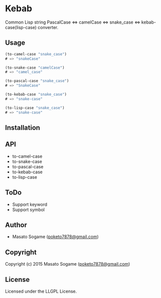 # Kebab

Common Lisp string PascalCase <=> camelCase <=> snake_case <=> kebab-case(lisp-case) converter.

## Usage

```lisp
(to-camel-case "snake_case")
# => "snakeCase"

(to-snake-case "camelCase")
# => "camel_case"

(to-pascal-case "snake_case")
# => "SnakeCase"

(to-kebab-case "snake_case")
# => "snake-case"

(to-lisp-case "snake_case")
# => "snake-case"
```

## Installation

## API

- to-camel-case
- to-snake-case
- to-pascal-case
- to-kebab-case
- to-lisp-case

## ToDo

- Support keyword
- Support symbol

## Author

* Masato Sogame (poketo7878@gmail.com)

## Copyright

Copyright (c) 2015 Masato Sogame (poketo7878@gmail.com)

## License

Licensed under the LLGPL License.
